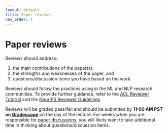 ```yaml
---
layout: default
title: Paper reviews
nav_order: 4
---
```

# Paper reviews

Reviews should address:

1. the main contributions of the paper(s),
2. the strengths and weaknesses of the paper, and
3. questions/discussion items you have based on the work.

Reviews should follow the practices using in the ML and NLP research communities. 
To provide further guidance, refer to the [ACL Reviewer Tutorial](https://aclrollingreview.org/reviewertutorial) and the [NeurIPS Reviewer Guidelines](https://neurips.cc/Conferences/2021/Reviewer-Guidelines).

Reviews will be graded pass/fail and should be submitted by **11:00 AM PST on [Gradescope](https://www.gradescope.com/courses/342794)** on the day of the lecture. 
For weeks when you are responsible for [paper discussions](https://stanford-cs324.github.io/winter2022/paper-discussions/), you will likely want to take additional time in thinking about questions/discussion items.  
